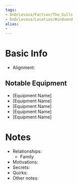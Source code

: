 ```yaml
---
tags:
- DnD/Levasa/Faction/The_Gulls
- DnD/Levasa/Location/Windsend
alias:
- 
---
```


# Basic Info
- Alignment: 

## Notable Equipment
- [Equipment Name]
- [Equipment Name]
- [Equipment Name]
- [Equipment Name]
- [Equipment Name]

# Notes
- Relationships: 
	- Family
- Motivations: 
- Secrets: 
- Quirks: 
- Other notes: 
